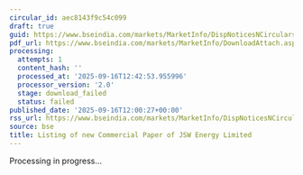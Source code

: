 ```yaml
---
circular_id: aec8143f9c54c099
draft: true
guid: https://www.bseindia.com/markets/MarketInfo/DispNoticesNCirculars.aspx?Noticeid={16AE753E-B38F-4FB7-84CC-A94F93918B93}&noticeno=20250916-52&dt=09/16/2025&icount=52&totcount=62&flag=0
pdf_url: https://www.bseindia.com/markets/MarketInfo/DownloadAttach.aspx?id=20250916-52&attachedId=
processing:
  attempts: 1
  content_hash: ''
  processed_at: '2025-09-16T12:42:53.955996'
  processor_version: '2.0'
  stage: download_failed
  status: failed
published_date: '2025-09-16T12:00:27+00:00'
rss_url: https://www.bseindia.com/markets/MarketInfo/DispNoticesNCirculars.aspx?Noticeid={16AE753E-B38F-4FB7-84CC-A94F93918B93}&noticeno=20250916-52&dt=09/16/2025&icount=52&totcount=62&flag=0
source: bse
title: Listing of new Commercial Paper of JSW Energy Limited
---
```


Processing in progress...